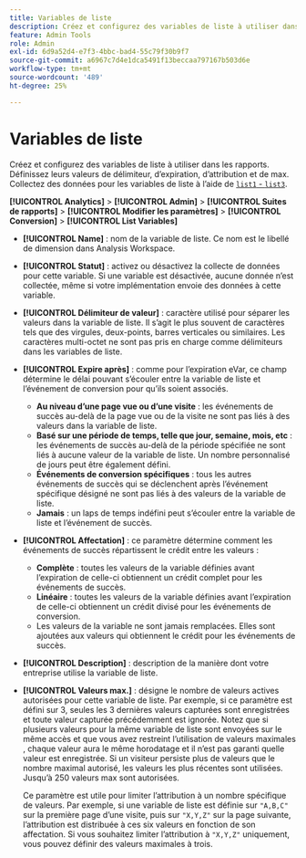 ```yaml
---
title: Variables de liste
description: Créez et configurez des variables de liste à utiliser dans les rapports.
feature: Admin Tools
role: Admin
exl-id: 6d9a52d4-e7f3-4bbc-bad4-55c79f30b9f7
source-git-commit: a6967c7d4e1dca5491f13beccaa797167b503d6e
workflow-type: tm+mt
source-wordcount: '489'
ht-degree: 25%

---
```


# Variables de liste

Créez et configurez des variables de liste à utiliser dans les rapports. Définissez leurs valeurs de délimiteur, d’expiration, d’attribution et de max. Collectez des données pour les variables de liste à l’aide de [`list1` - `list3`](/help/implement/vars/page-vars/list.md).

**[!UICONTROL Analytics]** > **[!UICONTROL Admin]** > **[!UICONTROL Suites de rapports]** > **[!UICONTROL Modifier les paramètres]** > **[!UICONTROL Conversion]** > **[!UICONTROL List Variables]**

* **[!UICONTROL Name]** : nom de la variable de liste. Ce nom est le libellé de dimension dans Analysis Workspace.

* **[!UICONTROL Statut]** : activez ou désactivez la collecte de données pour cette variable. Si une variable est désactivée, aucune donnée n’est collectée, même si votre implémentation envoie des données à cette variable.

* **[!UICONTROL Délimiteur de valeur]** : caractère utilisé pour séparer les valeurs dans la variable de liste. Il s’agit le plus souvent de caractères tels que des virgules, deux-points, barres verticales ou similaires. Les caractères multi-octet ne sont pas pris en charge comme délimiteurs dans les variables de liste.

* **[!UICONTROL Expire après]** : comme pour l’expiration eVar, ce champ détermine le délai pouvant s’écouler entre la variable de liste et l’événement de conversion pour qu’ils soient associés.
   * **Au niveau d’une page vue ou d’une visite** : les événements de succès au-delà de la page vue ou de la visite ne sont pas liés à des valeurs dans la variable de liste.
   * **Basé sur une période de temps, telle que jour, semaine, mois, etc** : les événements de succès au-delà de la période spécifiée ne sont liés à aucune valeur de la variable de liste. Un nombre personnalisé de jours peut être également défini.
   * **Événements de conversion spécifiques** : tous les autres événements de succès qui se déclenchent après l’événement spécifique désigné ne sont pas liés à des valeurs de la variable de liste.
   * **Jamais** : un laps de temps indéfini peut s’écouler entre la variable de liste et l’événement de succès.

* **[!UICONTROL Affectation]** : ce paramètre détermine comment les événements de succès répartissent le crédit entre les valeurs :
   * **Complète** : toutes les valeurs de la variable définies avant l’expiration de celle-ci obtiennent un crédit complet pour les événements de succès.
   * **Linéaire** : toutes les valeurs de la variable définies avant l’expiration de celle-ci obtiennent un crédit divisé pour les événements de conversion.
   * Les valeurs de la variable ne sont jamais remplacées. Elles sont ajoutées aux valeurs qui obtiennent le crédit pour les événements de succès.

* **[!UICONTROL Description]** : description de la manière dont votre entreprise utilise la variable de liste.

* **[!UICONTROL Valeurs max.]** : désigne le nombre de valeurs actives autorisées pour cette variable de liste. Par exemple, si ce paramètre est défini sur 3, seules les 3 dernières valeurs capturées sont enregistrées et toute valeur capturée précédemment est ignorée. Notez que si plusieurs valeurs pour la même variable de liste sont envoyées sur le même accès et que vous avez restreint l’utilisation de valeurs maximales , chaque valeur aura le même horodatage et il n’est pas garanti quelle valeur est enregistrée. Si un visiteur persiste plus de valeurs que le nombre maximal autorisé, les valeurs les plus récentes sont utilisées. Jusqu’à 250 valeurs max sont autorisées.

  Ce paramètre est utile pour limiter l’attribution à un nombre spécifique de valeurs. Par exemple, si une variable de liste est définie sur `"A,B,C"` sur la première page d’une visite, puis sur `"X,Y,Z"` sur la page suivante, l’attribution est distribuée à ces six valeurs en fonction de son affectation. Si vous souhaitez limiter l’attribution à `"X,Y,Z"` uniquement, vous pouvez définir des valeurs maximales à trois.
